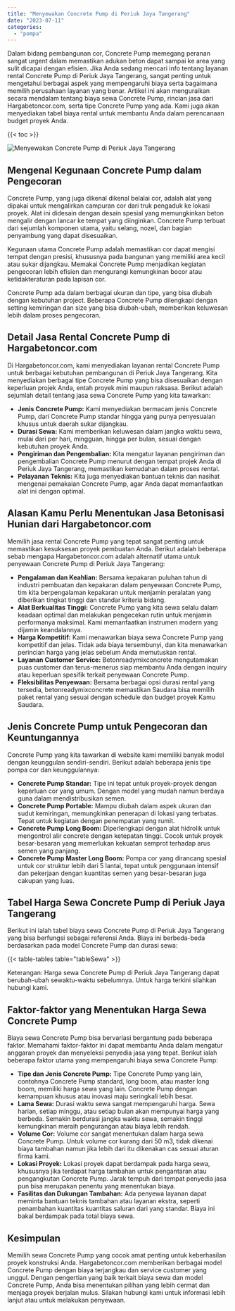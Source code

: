 ```yaml
---
title: "Menyewakan Concrete Pump di Periuk Jaya Tangerang"
date: "2023-07-11"
categories: 
  - "pompa"
---
```




Dalam bidang pembangunan cor, Concrete Pump memegang peranan sangat urgent dalam memastikan adukan beton dapat sampai ke area yang sulit dicapai dengan efisien. Jika Anda sedang mencari info tentang layanan rental Concrete Pump di Periuk Jaya Tangerang, sangat penting untuk mengetahui berbagai aspek yang mempengaruhi biaya serta bagaimana memilih perusahaan layanan yang benar. Artikel ini akan menguraikan secara mendalam tentang biaya sewa Concrete Pump, rincian jasa dari Hargabetoncor.com, serta tipe Concrete Pump yang ada. Kami juga akan menyediakan tabel biaya rental untuk membantu Anda dalam perencanaan budget proyek Anda.

{{< toc >}}

![Menyewakan Concrete Pump di Periuk Jaya Tangerang](https://hargareadymixid.github.io/pompa/concrete-pump%20(4).png)

## Mengenal Kegunaan Concrete Pump dalam Pengecoran

Concrete Pump, yang juga dikenal dikenal belalai cor, adalah alat yang dipakai untuk mengalirkan campuran cor dari truk pengaduk ke lokasi proyek. Alat ini didesain dengan desain spesial yang memungkinkan beton mengalir dengan lancar ke tempat yang diinginkan. Concrete Pump terbuat dari sejumlah komponen utama, yaitu selang, nozel, dan bagian penyambung yang dapat disesuaikan.

Kegunaan utama Concrete Pump adalah memastikan cor dapat mengisi tempat dengan presisi, khususnya pada bangunan yang memiliki area kecil atau sukar dijangkau. Memakai Concrete Pump menjadikan kegiatan pengecoran lebih efisien dan mengurangi kemungkinan bocor atau ketidakteraturan pada lapisan cor.

Concrete Pump ada dalam berbagai ukuran dan tipe, yang bisa diubah dengan kebutuhan project. Beberapa Concrete Pump dilengkapi dengan setting kemiringan dan size yang bisa diubah-ubah, memberikan keluwesan lebih dalam proses pengecoran.

## Detail Jasa Rental Concrete Pump di Hargabetoncor.com

Di Hargabetoncor.com, kami menyediakan layanan rental Concrete Pump untuk berbagai kebutuhan pembangunan di Periuk Jaya Tangerang. Kita menyediakan berbagai tipe Concrete Pump yang bisa disesuaikan dengan keperluan projek Anda, entah proyek mini maupun raksasa. Berikut adalah sejumlah detail tentang jasa sewa Concrete Pump yang kita tawarkan:

- **Jenis Concrete Pump:** Kami menyediakan bermacam jenis Concrete Pump, dari Concrete Pump standar hingga yang punya penyesuaian khusus untuk daerah sukar dijangkau.
- **Durasi Sewa:** Kami memberikan keluwesan dalam jangka waktu sewa, mulai dari per hari, mingguan, hingga per bulan, sesuai dengan kebutuhan proyek Anda.
- **Pengiriman dan Pengembalian:** Kita mengatur layanan pengiriman dan pengembalian Concrete Pump menurut dengan tempat projek Anda di Periuk Jaya Tangerang, memastikan kemudahan dalam proses rental.
- **Pelayanan Teknis:** Kita juga menyediakan bantuan teknis dan nasihat mengenai pemakaian Concrete Pump, agar Anda dapat memanfaatkan alat ini dengan optimal.

## Alasan Kamu Perlu Menentukan Jasa Betonisasi Hunian dari Hargabetoncor.com

Memilih jasa rental Concrete Pump yang tepat sangat penting untuk memastikan kesuksesan proyek pembuatan Anda. Berikut adalah beberapa sebab mengapa Hargabetoncor.com adalah alternatif utama untuk penyewaan Concrete Pump di Periuk Jaya Tangerang:

- **Pengalaman dan Keahlian:** Bersama kepakaran puluhan tahun di industri pembuatan dan kepakaran dalam penyewaan Concrete Pump, tim kita berpengalaman kepakaran untuk menjamin peralatan yang diberikan tingkat tinggi dan standar kriteria bidang.
- **Alat Berkualitas Tinggi:** Concrete Pump yang kita sewa selalu dalam keadaan optimal dan melakukan pengecekan rutin untuk menjamin performanya maksimal. Kami memanfaatkan instrumen modern yang dijamin keandalannya.
- **Harga Kompetitif:** Kami menawarkan biaya sewa Concrete Pump yang kompetitif dan jelas. Tidak ada biaya tersembunyi, dan kita menawarkan perincian harga yang jelas sebelum Anda memutuskan rental.
- **Layanan Customer Service:** Betonreadymixconcrete mengutamakan puas customer dan terus-menerus siap membantu Anda dengan inquiry atau keperluan spesifik terkait penyewaan Concrete Pump.
- **Fleksibilitas Penyewaan:** Bersama berbagai opsi durasi rental yang tersedia, betonreadymixconcrete memastikan Saudara bisa memilih paket rental yang sesuai dengan schedule dan budget proyek Kamu Saudara.

## Jenis Concrete Pump untuk Pengecoran dan Keuntungannya

Concrete Pump yang kita tawarkan di website kami memiliki banyak model dengan keunggulan sendiri-sendiri. Berikut adalah beberapa jenis tipe pompa cor dan keunggulannya:

- **Concrete Pump Standar:** Tipe ini tepat untuk proyek-proyek dengan keperluan cor yang umum. Dengan model yang mudah namun berdaya guna dalam mendistribusikan semen.
- **Concrete Pump Portable:** Mampu diubah dalam aspek ukuran dan sudut kemiringan, memungkinkan penerapan di lokasi yang terbatas. Tepat untuk kegiatan dengan penempatan yang rumit.
- **Concrete Pump Long Boom:** Diperlengkapi dengan alat hidrolik untuk mengontrol alir concrete dengan ketepatan tinggi. Cocok untuk proyek besar-besaran yang memerlukan kekuatan semprot terhadap arus semen yang panjang.
- **Concrete Pump Master Long Boom:** Pompa cor yang dirancang spesial untuk cor struktur lebih dari 5 lantai, tepat untuk penggunaan intensif dan pekerjaan dengan kuantitas semen yang besar-besaran juga cakupan yang luas.

## Tabel Harga Sewa Concrete Pump di Periuk Jaya Tangerang

Berikut ini ialah tabel biaya sewa Concrete Pump di Periuk Jaya Tangerang yang bisa berfungsi sebagai referensi Anda. Biaya ini berbeda-beda berdasarkan pada model Concrete Pump dan durasi sewa:

{{< table-tables table="tableSewa" >}}

Keterangan: Harga sewa Concrete Pump di Periuk Jaya Tangerang dapat berubah-ubah sewaktu-waktu sebelumnya. Untuk harga terkini silahkan hubungi kami.

## Faktor-faktor yang Menentukan Harga Sewa Concrete Pump

Biaya sewa Concrete Pump bisa bervariasi bergantung pada beberapa faktor. Memahami faktor-faktor ini dapat membantu Anda dalam mengatur anggaran proyek dan menyeleksi penyedia jasa yang tepat. Berikut ialah beberapa faktor utama yang mempengaruhi biaya sewa Concrete Pump:

- **Tipe dan Jenis Concrete Pump:** Tipe Concrete Pump yang lain, contohnya Concrete Pump standard, long boom, atau master long boom, memiliki harga sewa yang lain. Concrete Pump dengan kemampuan khusus atau inovasi maju seringkali lebih besar.
- **Lama Sewa:** Durasi waktu sewa sangat mempengaruhi harga. Sewa harian, setiap minggu, atau setiap bulan akan mempunyai harga yang berbeda. Semakin berdurasi jangka waktu sewa, semakin tinggi kemungkinan meraih pengurangan atau biaya lebih rendah.
- **Volume Cor:** Volume cor sangat menentukan dalam harga sewa Concrete Pump. Untuk volume cor kurang dari 50 m3, tidak dikenai biaya tambahan namun jika lebih dari itu dikenakan cas sesuai aturan firma kami.
- **Lokasi Proyek:** Lokasi proyek dapat berdampak pada harga sewa, khususnya jika terdapat harga tambahan untuk pengantaran atau pengangkutan Concrete Pump. Jarak tempuh dari tempat penyedia jasa pun bisa merupakan penentu yang menentukan biaya.
- **Fasilitas dan Dukungan Tambahan:** Ada penyewa layanan dapat meminta bantuan teknis tambahan atau layanan ekstra, seperti penambahan kuantitas kuantitas saluran dari yang standar. Biaya ini bakal berdampak pada total biaya sewa.

## Kesimpulan

Memilih sewa Concrete Pump yang cocok amat penting untuk keberhasilan proyek konstruksi Anda. Hargabetoncor.com memberikan berbagai model Concrete Pump dengan biaya terjangkau dan service customer yang unggul. Dengan pengertian yang baik terkait biaya sewa dan model Concrete Pump, Anda bisa menentukan pilihan yang lebih cermat dan menjaga proyek berjalan mulus. Silakan hubungi kami untuk informasi lebih lanjut atau untuk melakukan penyewaan.
